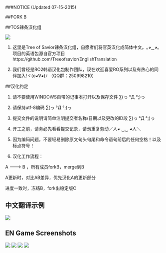 ###NOTICE (Updated 07-15-2015)

##FORK B

##TOS辣条汉化组

<img src="http://image17-c.poco.cn/mypoco/myphoto/20150717/10/17820861720150717105104069.jpg"/>



1. 这里是Tree of Savior辣条汉化组，自愿者们将官英汉化成简体中文。｡◕‿◕｡
    项目的英语包源自官方项目https://github.com/Treeofsavior/EnglishTranslation

2. 我们曾经是RO2韩语汉化包制作团队，现在欢迎喜爱RO系列以及有热心的同伴加入!ヾ(o◕∀◕)ﾉ
   （QQ群：250998210）

##汉化约定

1. 请不要使用WINDOWS自带的记事本打开以及保存文件 ∑(っ °Д °;)っ

2. 请保持utf-8编码 ∑(っ °Д °;)っ

3. 提交文件的说明请简单注明提交者名称/日期以及更改的ID段 ∑(っ °Д °;)っ

4. 开工之前，请务必先看看提交记录，请勿重复劳动／人◕ ‿‿ ◕人＼

5. 因为编码问题，不要轻易删除原文句头句尾和命令语句前后的任何空格！以及标点符号！

6. 汉化工作流程：

A ---> B ，所有成员forkB，merge到B

A更新时，对比AB差异，优先汉化A的更新部分

进度一致时，冻结B，fork出稳定版C

## 中文翻译示例
<img src="http://image17-c.poco.cn/mypoco/myphoto/20150717/10/17820861720150717105108041.jpg"/>

## EN Game Screenshots
<img src="http://blog.treeofsavior.com/en/wp-content/uploads/sites/4/2015/03/2-1024x594.jpg"/>
<img src="http://blog.treeofsavior.com/en/wp-content/uploads/sites/4/2015/03/1-1024x595.jpg"/>
<img src="http://blog.treeofsavior.com/en/wp-content/uploads/sites/4/2015/03/screenshot_20150319_00015-1024x578.jpg"/>
<img src="http://blog.treeofsavior.com/en/wp-content/uploads/sites/4/2015/03/screenshot_20150319_00014-1024x578.jpg"/>
